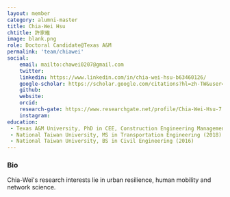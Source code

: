 ```yaml
---
layout: member
category: alumni-master
title: Chia-Wei Hsu
chtitle: 許家維
image: blank.png
role: Doctoral Candidate@Texas A&M
permalink: 'team/chiawei'
social:
    email: mailto:chawei0207@gmail.com
    twitter:
    linkedin: https://www.linkedin.com/in/chia-wei-hsu-b63460126/
    google-scholar: https://scholar.google.com/citations?hl=zh-TW&user=QJc1UyIAAAAJ&view_op=list_works&authuser=1&sortby=pubdate
    github: 
    website: 
    orcid: 
    research-gate: https://www.researchgate.net/profile/Chia-Wei-Hsu-7
    instagram: 
education:
 - Texas A&M University, PhD in CEE, Construction Engineering Management (2020-)
 - National Taiwan University, MS in Transportation Engineering (2018)
 - National Taiwan University, BS in Civil Engineering (2016)
---
```


<h3>Bio</h3>
Chia-Wei's research interests lie in urban resilience, human mobility and network science.
